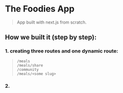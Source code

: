 # The Foodies App
> App built with next.js from scratch.

## How we built it (step by step):
### 1. creating three routes and one dynamic route:
> ```
> /meals
> /meals/share
> /community
> /meals/<some slug>
> ```

### 2. 
